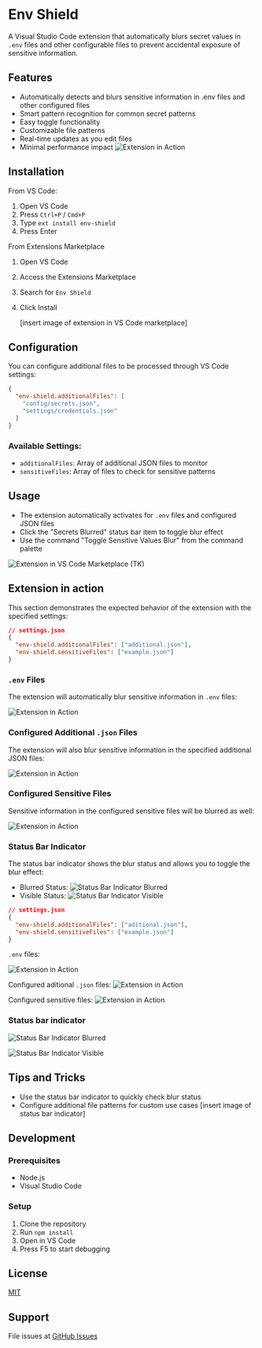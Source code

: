 # Env Shield

A Visual Studio Code extension that automatically blurs secret values in `.env` files and other configurable files to prevent accidental exposure of sensitive information.

## Features

- Automatically detects and blurs sensitive information in .env files and other configured files
- Smart pattern recognition for common secret patterns
- Easy toggle functionality
- Customizable file patterns
- Real-time updates as you edit files
- Minimal performance impact
  ![Extension in Action](./docs/images/extension-in-action-env.png)

## Installation

From VS Code:

1. Open VS Code
2. Press `Ctrl+P` / `Cmd+P`
3. Type `ext install env-shield`
4. Press Enter

From Extensions Marketplace

1. Open VS Code
2. Access the Extensions Marketplace
3. Search for `Env Shield`
4. Click Install

   [insert image of extension in VS Code marketplace]

## Configuration

You can configure additional files to be processed through VS Code settings:

```json
{
  "env-shield.additionalFiles": [
    "config/secrets.json",
    "settings/credentials.json"
  ]
}
```

### Available Settings:

- `additionalFiles`: Array of additional JSON files to monitor
- `sensitiveFiles`: Array of files to check for sensitive patterns

## Usage

- The extension automatically activates for `.env` files and configured JSON files
- Click the "Secrets Blurred" status bar item to toggle blur effect
- Use the command "Toggle Sensitive Values Blur" from the command palette

![Extension in VS Code Marketplace (TK)](docs/images/extension-marketplace.png)

## Extension in action

This section demonstrates the expected behavior of the extension with the specified settings:

```json
// settings.json
{
  "env-shield.additionalFiles": ["additional.json"],
  "env-shield.sensitiveFiles": ["example.json"]
}
```

### `.env` Files

The extension will automatically blur sensitive information in `.env` files:

![Extension in Action](./docs/images/extension-in-action-env.png)

### Configured Additional `.json` Files

The extension will also blur sensitive information in the specified additional JSON files:

![Extension in Action](./docs/images/extension-in-action-aditional-files.png)

### Configured Sensitive Files

Sensitive information in the configured sensitive files will be blurred as well:

![Extension in Action](./docs/images/extension-in-action-sensitive-files.png)

### Status Bar Indicator

The status bar indicator shows the blur status and allows you to toggle the blur effect:

- Blurred Status: ![Status Bar Indicator Blurred](./docs/images/secret-blurred-status-bar.png)
- Visible Status: ![Status Bar Indicator Visible](./docs/images/secret-visible-status-bar.png)

```json
// settings.json
{
  "env-shield.additionalFiles": ["aditional.json"],
  "env-shield.sensitiveFiles": ["example.json"]
}
```

`.env` files:

![Extension in Action](./docs/images/extension-in-action-env.png)

Configured aditional `.json` files:
![Extension in Action](./docs/images/extension-in-action-aditional-files.png)

Configured sensitive files:
![Extension in Action](./docs/images/extension-in-action-sensitive-files.png)

### Status bar indicator

![Status Bar Indicator Blurred](./docs/images/secret-blurred-status-bar.png)

![Status Bar Indicator Visible](./docs/images/secret-visible-status-bar.png)

## Tips and Tricks

- Use the status bar indicator to quickly check blur status
- Configure additional file patterns for custom use cases
  [insert image of status bar indicator]

## Development

### Prerequisites

- Node.js
- Visual Studio Code

### Setup

1. Clone the repository
2. Run `npm install`
3. Open in VS Code
4. Press F5 to start debugging

## License

[MIT](./LICENSE)

## Support

File issues at [GitHub Issues](https://github.com/csuriel/env-shield/issues)
